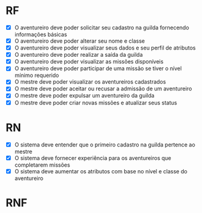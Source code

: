 # RF

- [x] O aventureiro deve poder solicitar seu cadastro na guilda fornecendo informações básicas
- [x] O aventureiro deve poder alterar seu nome e classe
- [x] O aventureiro deve poder visualizar seus dados e seu perfil de atributos
- [x] O aventureiro deve poder realizar a saída da guilda
- [x] O aventureiro deve poder visualizar as missões disponíveis
- [x] O aventureiro deve poder participar de uma missão se tiver o nível mínimo requerido
- [x] O mestre deve poder visualizar os aventureiros cadastrados
- [x] O mestre deve poder aceitar ou recusar a admissão de um aventureiro
- [x] O mestre deve poder expulsar um aventureiro da guilda
- [x] O mestre deve poder criar novas missões e atualizar seus status

# RN

- [x] O sistema deve entender que o primeiro cadastro na guilda pertence ao mestre
- [x] O sistema deve fornecer experiência para os aventureiros que completarem missões
- [x] O sistema deve aumentar os atributos com base no nível e classe do aventureiro

# RNF
